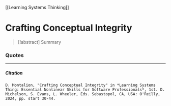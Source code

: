 [[Learning Systems Thinking]]
# Crafting Conceptual Integrity

> [!abstract] Summary
### Quotes

---
##### Citation

```
D. Montalion, "Crafting Conceptual Integrity" in *Learning Systems Thing: Essential Nonlinear Skills for Software Professionals*, 1st. D. Michelson, S. Evans, L. Wheeler, Eds. Sebastopol, CA, USA: O'Reilly, 2024, pp. start 30-44.
```
